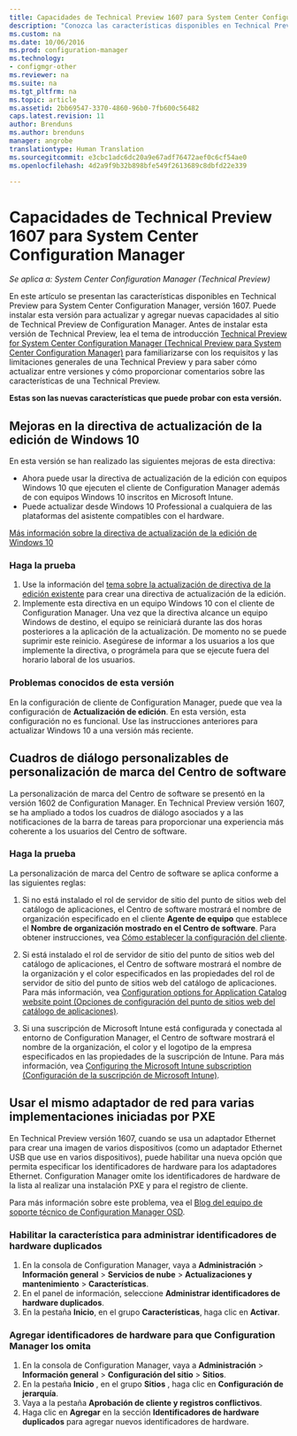 ```yaml
---
title: Capacidades de Technical Preview 1607 para System Center Configuration Manager
description: "Conozca las características disponibles en Technical Preview para System Center Configuration Manager, versión 1607."
ms.custom: na
ms.date: 10/06/2016
ms.prod: configuration-manager
ms.technology:
- configmgr-other
ms.reviewer: na
ms.suite: na
ms.tgt_pltfrm: na
ms.topic: article
ms.assetid: 2bb69547-3370-4860-96b0-7fb600c56482
caps.latest.revision: 11
author: Brenduns
ms.author: brenduns
manager: angrobe
translationtype: Human Translation
ms.sourcegitcommit: e3cbc1adc6dc20a9e67adf76472aef0c6cf54ae0
ms.openlocfilehash: 4d2a9f9b32b898bfe549f2613689c8dbfd22e339

---
```

# <a name="capabilities-in-technical-preview-1607-for-system-center-configuration-manager"></a>Capacidades de Technical Preview 1607 para System Center Configuration Manager

*Se aplica a: System Center Configuration Manager (Technical Preview)*

En este artículo se presentan las características disponibles en Technical Preview para System Center Configuration Manager, versión 1607. Puede instalar esta versión para actualizar y agregar nuevas capacidades al sitio de Technical Preview de Configuration Manager.      Antes de instalar esta versión de Technical Preview, lea el tema de introducción [Technical Preview for System Center Configuration Manager (Technical Preview para System Center Configuration Manager)](../../core/get-started/technical-preview.md) para familiarizarse con los requisitos y las limitaciones generales de una Technical Preview y para saber cómo actualizar entre versiones y cómo proporcionar comentarios sobre las características de una Technical Preview.    


**Estas son las nuevas características que puede probar con esta versión.**  

## <a name="a-namedmpeditionaimprovements-to-the-windows-10-edition-upgrade-policy"></a><a name="dmp_edition"></a> Mejoras en la directiva de actualización de la edición de Windows 10

En esta versión se han realizado las siguientes mejoras de esta directiva:

* Ahora puede usar la directiva de actualización de la edición con equipos Windows 10 que ejecuten el cliente de Configuration Manager además de con equipos Windows 10 inscritos en Microsoft Intune.
* Puede actualizar desde Windows 10 Professional a cualquiera de las plataformas del asistente compatibles con el hardware.

[Más información sobre la directiva de actualización de la edición de Windows 10](/sccm/compliance/deploy-use/upgrade-windows-version)

### <a name="try-it-out"></a>Haga la prueba

1. Use la información del [tema sobre la actualización de directiva de la edición existente](/sccm/compliance/deploy-use/upgrade-windows-version) para crear una directiva de actualización de la edición.
2. Implemente esta directiva en un equipo Windows 10 con el cliente de Configuration Manager.
Una vez que la directiva alcance un equipo Windows de destino, el equipo se reiniciará durante las dos horas posteriores a la aplicación de la actualización. De momento no se puede suprimir este reinicio. Asegúrese de informar a los usuarios a los que implemente la directiva, o prográmela para que se ejecute fuera del horario laboral de los usuarios.

### <a name="known-issue-with-this-release"></a>Problemas conocidos de esta versión
En la configuración de cliente de Configuration Manager, puede que vea la configuración de **Actualización de edición**. En esta versión, esta configuración no es funcional. Use las instrucciones anteriores para actualizar Windows 10 a una versión más reciente.

## <a name="customizable-branding-for-software-center-dialogs"></a>Cuadros de diálogo personalizables de personalización de marca del Centro de software

La personalización de marca del Centro de software se presentó en la versión 1602 de Configuration Manager. En Technical Preview versión 1607, se ha ampliado a todos los cuadros de diálogo asociados y a las notificaciones de la barra de tareas para proporcionar una experiencia más coherente a los usuarios del Centro de software.

### <a name="try-it-out"></a>Haga la prueba

La personalización de marca del Centro de software se aplica conforme a las siguientes reglas:

1. Si no está instalado el rol de servidor de sitio del punto de sitios web del catálogo de aplicaciones, el Centro de software mostrará el nombre de organización especificado en el cliente **Agente de equipo** que establece el **Nombre de organización mostrado en el Centro de software**. Para obtener instrucciones, vea [Cómo establecer la configuración del cliente](../../core/clients/deploy/configure-client-settings.md).

2. Si está instalado el rol de servidor de sitio del punto de sitios web del catálogo de aplicaciones, el Centro de software mostrará el nombre de la organización y el color especificados en las propiedades del rol de servidor de sitio del punto de sitios web del catálogo de aplicaciones. Para más información, vea [Configuration options for Application Catalog website point (Opciones de configuración del punto de sitios web del catálogo de aplicaciones)](../../core/servers/deploy/configure/configuration-options-for-site-system-roles.md#Application-Catalog-website-point).

3. Si una suscripción de Microsoft Intune está configurada y conectada al entorno de Configuration Manager, el Centro de software mostrará el nombre de la organización, el color y el logotipo de la empresa especificados en las propiedades de la suscripción de Intune. Para más información, vea [Configuring the Microsoft Intune subscription (Configuración de la suscripción de Microsoft Intune)](../../mdm/deploy-use/setup-hybrid-mdm.md#step-3-configure-intune-subscription).

## <a name="use-the-same-network-adapter-for-multiple-pxe-initiated-deployments"></a>Usar el mismo adaptador de red para varias implementaciones iniciadas por PXE
En Technical Preview versión 1607, cuando se usa un adaptador Ethernet para crear una imagen de varios dispositivos (como un adaptador Ethernet USB que use en varios dispositivos), puede habilitar una nueva opción que permita especificar los identificadores de hardware para los adaptadores Ethernet. Configuration Manager omite los identificadores de hardware de la lista al realizar una instalación PXE y para el registro de cliente.

Para más información sobre este problema, vea el [Blog del equipo de soporte técnico de Configuration Manager OSD](https://blogs.technet.microsoft.com/system_center_configuration_manager_operating_system_deployment_support_blog/2015/08/27/reusing-the-same-nic-for-multiple-pxe-initiated-deployments-in-system-center-configuration-manger-osd/).  

### <a name="enable-the-feature-to-manage-duplicate-hardware-identifiers"></a>Habilitar la característica para administrar identificadores de hardware duplicados  
1. En la consola de Configuration Manager, vaya a **Administración** > **Información general** > **Servicios de nube** > **Actualizaciones y mantenimiento** > **Características**.
2. En el panel de información, seleccione **Administrar identificadores de hardware duplicados**.
3. En la pestaña **Inicio**, en el grupo **Características**, haga clic en **Activar**.

### <a name="add-hardware-identifiers-for-configuration-manager-to-ignore"></a>Agregar identificadores de hardware para que Configuration Manager los omita  
1. En la consola de Configuration Manager, vaya a **Administración** > **Información general** > **Configuración del sitio** > **Sitios**.
2. En la pestaña **Inicio** , en el grupo **Sitios** , haga clic en **Configuración de jerarquía**.
3. Vaya a la pestaña **Aprobación de cliente y registros conflictivos**.
4. Haga clic en **Agregar** en la sección **Identificadores de hardware duplicados** para agregar nuevos identificadores de hardware.



<!--HONumber=Nov16_HO1-->



